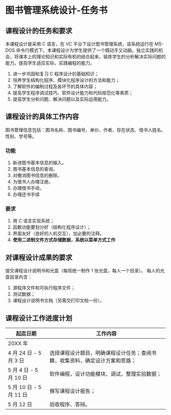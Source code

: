 # 图书管理系统设计-任务书

## 课程设计的任务和要求
本课程设计是采用 C 语言，在 VC 平台下设计图书管理系统，该系统运行在 MS-DOS 命令行模式下。本课程设计为学生提供了一个既动手又动脑，独立实践的机会，将课本上的理论知识和实际有机的结合起来，锻炼学生的分析解决实际问题的能力。提高学生适应实际，实践编程的能力。
1. 进一步巩固和复习 C 程序设计的基础知识；
2. 培养学生结构化程序、模块化程序设计的方法和能力；
3. 了解软件的编制过程及各环节的具体内容；
4. 提高学生程序调试技巧、软件设计能力和代码规范化等素质；
5. 提高学生分析问题、解决问题以及实际运用能力。

## 课程设计的具体工作内容
图书管理信息包括：图书名称、图书编号、单价、作者、存在状态、借书人姓名、性别、学号等。
### 功能
1. 新进图书基本信息的输入。
2. 图书基本信息的查询。
3. 对撤消图书信息的删除。
4. 为借书人办理注册。
5. 办理借书手续。
6. 办理还书手续

### 要求
1. 用 C 语言实现系统； 
2. 函数功能要划分好（结构化程序设计）； 
3. 界面友好（良好的人机交互），加必要的注释。
4. **使用二进制文件方式存储数据，系统以菜单方式工作**

## 对课程设计成果的要求
提交课程设计说明书和光盘（每班统一制作 1 张光盘，每人一个目录）。
每人的光盘目录内含：
1. 源程序文件和可执行程序文件；
2. 测试数据；
3. 课程设计说明书文档（另需交打印文档一份）。

## 课程设计工作进度计划
| 起迄日期 | 工作内容 |
| --- | --- |
| 20XX 年 | |
| 4 月 24 日 - 5 月 3 日 | 选择课程设计题目，明确课程设计任务；查阅书籍，收集资料，确定设计方案和思路； |
| 5 月 4 日 - 5 月 10 日 | 软件编程，设计功能模块、调试，整理实验数据； |
| 5 月 10 日 - 5 月 11 日 | 撰写课程设计报告； |
| 5 月 12 日 | 验收程序、答辩。 |